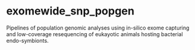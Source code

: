 # exomewide_snp_popgen
Pipelines of population genomic analyses using in-silico exome capturing and low-coverage resequencing of eukayotic animals hosting bacterial endo-symbionts.
